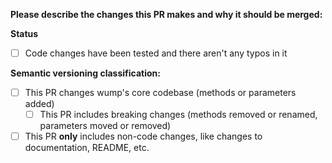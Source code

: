 **Please describe the changes this PR makes and why it should be merged:**


**Status**
- [ ] Code changes have been tested and there aren't any typos in it

**Semantic versioning classification:**  
- [ ] This PR changes wump's core codebase (methods or parameters added)
  - [ ] This PR includes breaking changes (methods removed or renamed, parameters moved or removed)
- [ ] This PR **only** includes non-code changes, like changes to documentation, README, etc.
